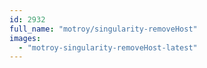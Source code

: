 ```yaml
---
id: 2932
full_name: "motroy/singularity-removeHost"
images: 
  - "motroy-singularity-removeHost-latest"
---
```

